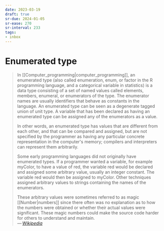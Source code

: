 ```yaml
---
date: 2023-03-19
draft: true
sr-due: 2024-01-05
sr-ease: 270
sr-interval: 233
tags:
- inbox
---
```


# Enumerated type

> In [[Computer_programming|computer_programming]], an enumerated type (also
> called enumeration, enum, or factor in the R programming language, and a
> categorical variable in statistics) is a data type consisting of a set of
> named values called elements, members, enumeral, or enumerators of the type.
> The enumerator names are usually identifiers that behave as constants in the
> language. An enumerated type can be seen as a degenerate tagged union of unit
> type. A variable that has been declared as having an enumerated type can be
> assigned any of the enumerators as a value.
>
> In other words, an enumerated type has values that are different from each
> other, and that can be compared and assigned, but are not specified by the
> programmer as having any particular concrete representation in the computer's
> memory; compilers and interpreters can represent them arbitrarily.
>
> Some early programming languages did not originally have enumerated types. If
> a programmer wanted a variable, for example myColor, to have a value of red,
> the variable red would be declared and assigned some arbitrary value, usually
> an integer constant. The variable red would then be assigned to myColor. Other
> techniques assigned arbitrary values to strings containing the names of the
> enumerators.
>
> These arbitrary values were sometimes referred to as magic [[Number|numbers]]
> since there often was no explanation as to how the numbers were obtained or
> whether their actual values were significant. These magic numbers could make
> the source code harder for others to understand and maintain.\
> — <cite>[Wikipedia](https://en.wikipedia.org/wiki/Enumerated_type)</cite>